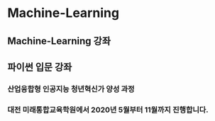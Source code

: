 # Machine-Learning

## Machine-Learning 강좌

## 파이썬 입문 강좌

### 산업융합형 인공지능 청년혁신가 양성 과정

### 대전 미래통합교육학원에서 2020년 5월부터 11월까지 진행합니다.
